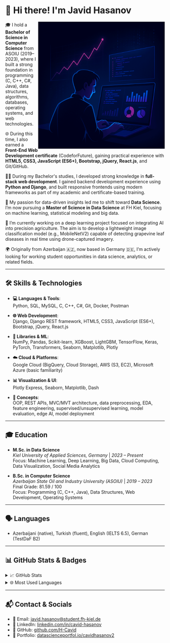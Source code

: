 # 👋 Hi there! I'm Javid Hasanov
<img src="https://github.com/H-Cavid/H-Cavid/blob/main/assets/IMG_0550.GIF?raw=true" align="right" width="400" alt="Coding GIF">

🎓 I hold a **Bachelor of Science in Computer Science** from ASOIU (2019–2023), where I built a strong foundation in programming (C, C++, C#, Java), data structures, algorithms, databases, operating systems, and web technologies.  

🌐 During this time, I also earned a **Front-End Web Development certificate** (CodeforFuture), gaining practical experience with **HTML5, CSS3, JavaScript (ES6+), Bootstrap, jQuery, React.js**, and Git/GitHub.  

🧑‍💻 During my Bachelor's studies, I developed strong knowledge in **full-stack web development**. I gained backend development experience using **Python and Django**, and built responsive frontends using modern frameworks as part of my academic and certificate-based training.

🔁 My passion for data-driven insights led me to shift toward **Data Science**. I’m now pursuing a **Master of Science in Data Science** at FH Kiel, focusing on machine learning, statistical modeling and big data.

🤖 I’m currently working on a deep learning project focused on integrating AI into precision agriculture. The aim is to develop a lightweight image classification model (e.g., MobileNetV2) capable of detecting grapevine leaf diseases in real time using drone-captured imagery.

🌍 Originally from Azerbaijan 🇦🇿, now based in Germany 🇩🇪, I’m actively looking for working student opportunities in data science, analytics, or related fields.    

---

## 🛠️ Skills & Technologies

- **💻 Languages & Tools**:  
  Python, SQL, MySQL, C, C++, C#, Git, Docker, Postman  

- **🌐 Web Development**:  
  Django, Django REST framework, HTML5, CSS3, JavaScript (ES6+), Bootstrap, jQuery, React.js  

- **🧠 Libraries & ML**:  
  NumPy, Pandas, Scikit-learn, XGBoost, LightGBM, TensorFlow, Keras, PyTorch, Transformers, Seaborn, Matplotlib, Plotly  

- **☁️ Cloud & Platforms**:  
  Google Cloud (BigQuery, Cloud Storage), AWS (S3, EC2), Microsoft Azure (basic familiarity)  

- **📊 Visualization & UI**:  
  Plotly Express, Seaborn, Matplotlib, Dash  

- **🧩 Concepts**:  
  OOP, REST APIs, MVC/MVT architecture, data preprocessing, EDA, feature engineering, supervised/unsupervised learning, model evaluation, edge AI, model deployment  

---

## 🎓 Education

- **M.Sc. in Data Science**  
  *Kiel University of Applied Sciences, Germany* | *2023 – Present*  
  Focus: Machine Learning, Deep Learning, Big Data, Cloud Computing, Data Visualization, Social Media Analytics

- **B.Sc. in Computer Science**  
  *Azerbaijan State Oil and Industry University (ASOIU)* | *2019 – 2023*  
  Final Grade: 81.59 / 100  
  Focus: Programming (C, C++, Java), Data Structures, Web Development, Operating Systems  

---

## 🗣️ Languages  
- Azerbaijani (native), Turkish (fluent), English (IELTS 6.5), German (TestDaF B2)

---

## 📊 GitHub Stats & Badges

<details>
<summary>📈 GitHub Stats</summary>
<img src="https://github-readme-stats.vercel.app/api?username=H-Cavid&theme=tokyonight" alt="Javid's GitHub Stats">
</details>

<details>
<summary>🌐 Most Used Languages</summary>
<img src="https://github-readme-stats.vercel.app/api/top-langs/?username=H-Cavid&layout=compact&theme=tokyonight" alt="Top Languages">
</details>

---

## 📬 Contact & Socials

- 📧 Email: [javid.hasanov@student.fh-kiel.de](mailto:javid.hasanov@student.fh-kiel.de)  
- 💼 LinkedIn: [linkedin.com/in/cavid-həsənov](https://www.linkedin.com/in/cavid-h%C9%99s%C9%99nov-346a80218/)  
- 🐙 GitHub: [github.com/H-Cavid](https://github.com/H-Cavid)  
- 📁 Portfolio: [datascienceportfol.io/cavidhasanov2](https://www.datascienceportfol.io/cavidhasanov2)
